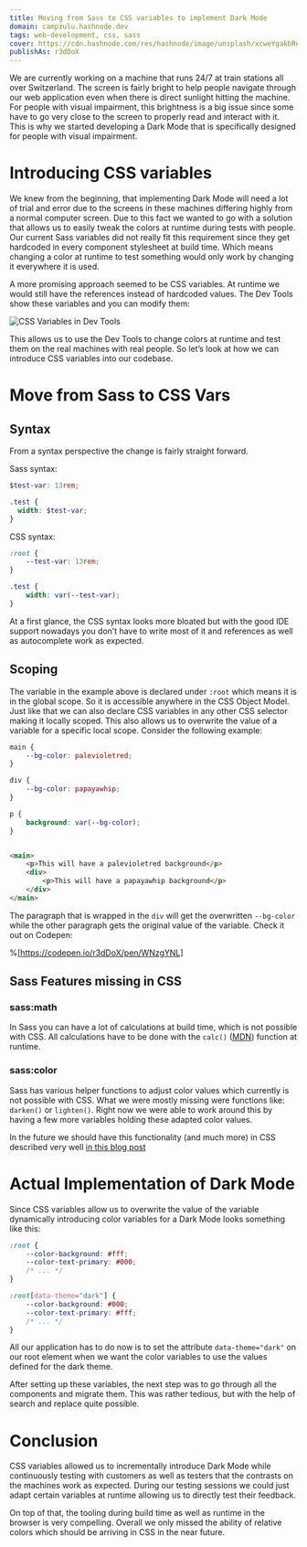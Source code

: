 ```yaml
---
title: Moving from Sass to CSS variables to implement Dark Mode
domain: campzulu.hashnode.dev
tags: web-development, css, sass
cover: https://cdn.hashnode.com/res/hashnode/image/unsplash/xcweYgakbRo/upload/v1660032971546/KNUGnflXq.jpeg?w=1600&h=840&fit=crop&crop=entropy&auto=compress,format&format=webp
publishAs: r3dDoX
---
```


We are currently working on a machine that runs 24/7 at train stations all over Switzerland. The
screen is fairly bright to help people navigate through our web application even when there is
direct sunlight hitting the machine. For people with visual impairment, this brightness is a big
issue since some have to go very close to the screen to properly read and interact with it. This is
why we started developing a Dark Mode that is specifically designed for people with visual
impairment.

# Introducing CSS variables

We knew from the beginning, that implementing Dark Mode will need a lot of trial and error due to
the screens in these machines differing highly from a normal computer screen. Due to this fact we
wanted to go with a solution that allows us to easily tweak the colors at runtime during tests with
people. Our current Sass variables did not really fit this requirement since they get hardcoded in
every component stylesheet at build time. Which means changing a color at runtime to test something
would only work by changing it everywhere it is used.

A more promising approach seemed to be CSS variables. At runtime we would still have the references
instead of hardcoded values. The Dev Tools show these variables and you can modify them:

![CSS Variables in Dev Tools](https://cdn.hashnode.com/res/hashnode/image/upload/v1660130533039/a3Y9ukL8u.png?auto=compress)

This allows us to use the Dev Tools to change colors at runtime and test them on the real machines
with real people. So let’s look at how we can introduce CSS variables into our codebase.

# Move from Sass to CSS Vars

## Syntax

From a syntax perspective the change is fairly straight forward.

Sass syntax:

```scss
$test-var: 13rem;

.test {
  width: $test-var;
}
```

CSS syntax:

```css
:root {
    --test-var: 13rem;
}

.test {
    width: var(--test-var);
}
``` 

At a first glance, the CSS syntax looks more bloated but with the good IDE support nowadays you don’t
have to write most of it and references as well as autocomplete work as expected.

## Scoping

The variable in the example above is declared under `:root` which means it is in the global scope.
So it is accessible anywhere in the CSS Object Model. Just like that we can also declare CSS
variables in any other CSS selector making it locally scoped.
This also allows us to overwrite the value of a variable for a specific local scope. Consider the
following example:

```css
main {
    --bg-color: palevioletred;
}

div {
    --bg-color: papayawhip;
}

p {
    background: var(--bg-color);
}
```

```html

<main>
    <p>This will have a palevioletred background</p>
    <div>
        <p>This will have a papayawhip background</p>
    </div>
</main>
```

The paragraph that is wrapped in the `div` will get the overwritten `--bg-color` while the other
paragraph gets the original value of the variable. Check it out on Codepen:

%[https://codepen.io/r3dDoX/pen/WNzgYNL]

## Sass Features missing in CSS

### sass:math

In Sass you can have a lot of calculations at build time, which is not possible with CSS. All
calculations have to be done with
the `calc()` ([MDN](https://developer.mozilla.org/en-US/docs/Web/CSS/calc)) function at runtime.

### sass:color

Sass has various helper functions to adjust color values which currently is not possible with CSS.
What we were mostly missing were functions like: `darken()` or `lighten()`. Right now we were able
to work around this by having a few more variables holding these adapted color values.

In the future we should have this functionality (and much more) in CSS described very well [in this
blog post](https://blog.jim-nielsen.com/2021/css-relative-colors/)

# Actual Implementation of Dark Mode

Since CSS variables allow us to overwrite the value of the variable dynamically introducing color
variables for a Dark Mode looks something like this:

```css
:root {
    --color-background: #fff;
    --color-text-primary: #000;
    /* ... */
}

:root[data-theme="dark"] {
    --color-background: #000;
    --color-text-primary: #fff;
    /* ... */
}
```

All our application has to do now is to set the attribute `data-theme="dark"` on our root element when
we want the color variables to use the values defined for the dark theme.

After setting up these variables, the next step was to go through all the components and migrate them.
This was rather tedious, but with the help of search and replace quite possible.

# Conclusion

CSS variables allowed us to incrementally introduce Dark Mode while continuously testing with
customers as well as testers that the contrasts on the machines work as expected. During our
testing sessions we could just adapt certain variables at runtime allowing us to directly test
their feedback.

On top of that, the tooling during build time as well as runtime in the browser is very compelling.
Overall we only missed the ability of relative colors which should be arriving in CSS in the near
future.

